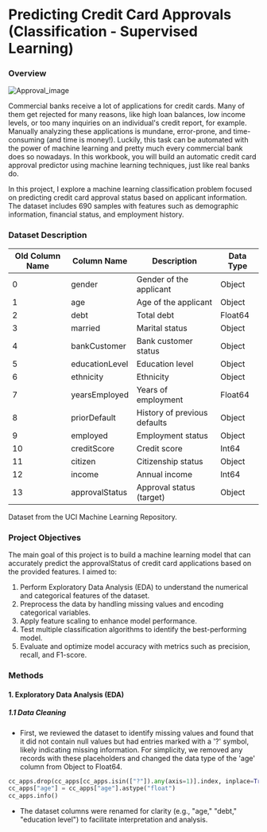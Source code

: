 # Predicting Credit Card Approvals (Classification - Supervised Learning)
### Overview
![Approval_image](https://github.com/user-attachments/assets/ea03e11e-cd58-4582-9168-5a2ef257189f)

Commercial banks receive a lot of applications for credit cards. Many of them get rejected for many reasons, like high loan balances, low income levels, or too many inquiries on an individual's credit report, for example. Manually analyzing these applications is mundane, error-prone, and time-consuming (and time is money!). Luckily, this task can be automated with the power of machine learning and pretty much every commercial bank does so nowadays. In this workbook, you will build an automatic credit card approval predictor using machine learning techniques, just like real banks do.</p>
In this project, I explore a machine learning classification problem focused on predicting credit card approval status based on applicant information. The dataset includes 690 samples with features such as demographic information, financial status, and employment history.</p>

### Dataset Description

| Old Column Name | Column Name    | Description                     | Data Type |
|-----------------|----------------|---------------------------------|-----------|
| 0               | gender         | Gender of the applicant         | Object    |
| 1               | age            | Age of the applicant            | Object    |
| 2               | debt           | Total debt                      | Float64   |
| 3               | married        | Marital status                  | Object    |
| 4               | bankCustomer   | Bank customer status            | Object    |
| 5               | educationLevel | Education level                 | Object    |
| 6               | ethnicity      | Ethnicity                       | Object    |
| 7               | yearsEmployed  | Years of employment             | Float64   |
| 8               | priorDefault   | History of previous defaults    | Object    |
| 9               | employed       | Employment status               | Object    |
| 10              | creditScore    | Credit score                    | Int64     |
| 11              | citizen        | Citizenship status              | Object    |
| 12              | income         | Annual income                   | Int64     |
| 13              | approvalStatus | Approval status (target)        | Object    |
Dataset from the UCI Machine Learning Repository.

### Project Objectives
The main goal of this project is to build a machine learning model that can accurately predict the approvalStatus of credit card applications based on the provided features. I aimed to:

1. Perform Exploratory Data Analysis (EDA) to understand the numerical and categorical features of the dataset.
2. Preprocess the data by handling missing values and encoding categorical variables.
3. Apply feature scaling to enhance model performance.
4. Test multiple classification algorithms to identify the best-performing model.
5. Evaluate and optimize model accuracy with metrics such as precision, recall, and F1-score.

### Methods
#### 1. Exploratory Data Analysis (EDA)
##### 1.1 Data Cleaning
- First, we reviewed the dataset to identify missing values and found that it did not contain null values but had entries marked with a '?' symbol, likely indicating missing information. For simplicity, we removed any records with these placeholders and changed the data type of the 'age' column from Object to Float64.
```python
cc_apps.drop(cc_apps[cc_apps.isin(["?"]).any(axis=1)].index, inplace=True)
cc_apps["age"] = cc_apps["age"].astype("float")
cc_apps.info()
```
- The dataset columns were renamed for clarity (e.g., "age," "debt," "education level") to facilitate interpretation and analysis.
